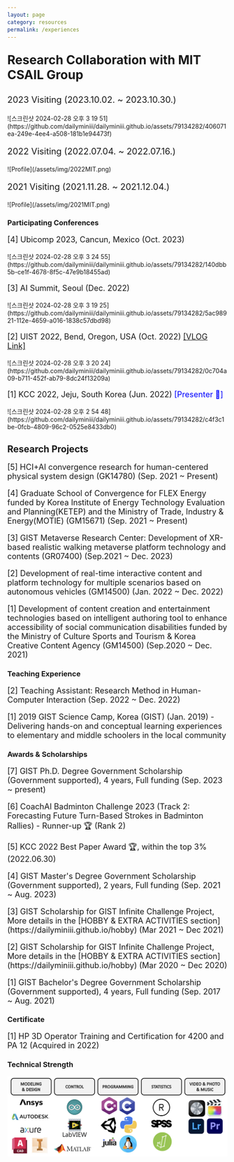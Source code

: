 ```yaml
---
layout: page
category: resources
permalink: /experiences
---
```


<div style="font-size: 28px;"><p> <strong>Research Collaboration with MIT CSAIL Group </strong> </p></div>

<div style="font-size: 20px;"><p> 2023 Visiting (2023.10.02. ~ 2023.10.30.) </p></div>
![스크린샷 2024-02-28 오후 3 19 51](https://github.com/dailyminiii/dailyminiii.github.io/assets/79134282/406071ea-249e-4ee4-a508-181b1e94473f)


<div style="font-size: 20px;"><p> 2022 Visiting (2022.07.04. ~ 2022.07.16.) </p></div>
![Profile](/assets/img/2022MIT.png)

<div style="font-size: 20px;"><p> 2021 Visiting (2021.11.28. ~ 2021.12.04.) </p></div>
![Profile](/assets/img/2021MIT.png)

### Participating Conferences

<div style="font-size: 18px;"><p> [4] Ubicomp 2023, Cancun, Mexico (Oct. 2023)
</p></div>
![스크린샷 2024-02-28 오후 3 24 55](https://github.com/dailyminiii/dailyminiii.github.io/assets/79134282/140dbb5b-ce1f-4678-8f5c-47e9b18455ad)

<div style="font-size: 18px;"><p> [3] AI Summit, Seoul (Dec. 2022)
</p></div>
![스크린샷 2024-02-28 오후 3 19 25](https://github.com/dailyminiii/dailyminiii.github.io/assets/79134282/5ac98921-112e-4659-a016-1838c57dbd98)


<div style="font-size: 18px;"><p> [2] UIST 2022, Bend, Oregon, USA (Oct. 2022) <a href="https://www.youtube.com/watch?v=bdIcpcGbDZI&t=4s">[VLOG Link]</a>
</p></div>
![스크린샷 2024-02-28 오후 3 20 24](https://github.com/dailyminiii/dailyminiii.github.io/assets/79134282/0c704a09-b711-452f-ab79-8dc24f13209a)


<div style="font-size: 18px;"><p> [1] KCC 2022, Jeju, South Korea (Jun. 2022) <span style="color: blue;">[Presenter 📣]</span>
</p></div>
![스크린샷 2024-02-28 오후 2 54 48](https://github.com/dailyminiii/dailyminiii.github.io/assets/79134282/c4f3c1be-0fcb-4809-96c2-0525e8433db0)

## Research Projects

<div style="font-size: 18px;"><p> [5] HCI+AI convergence research for human-centered physical system design (GK14780) (Sep. 2021 ~ Present)
</p></div>

<div style="font-size: 18px;"><p> [4] Graduate School of Convergence for FLEX Energy funded by Korea Institute of Energy Technology Evaluation and Planning(KETEP) and the Ministry of Trade, Industry & Energy(MOTIE) (GM15671) (Sep. 2021 ~ Present)
</p></div>

<div style="font-size: 18px;"><p> [3] GIST Metaverse Research Center: Development of XR-based realistic walking metaverse platform technology and contents (GR07400) (Sep.2021 ~ Dec. 2023) 
</p></div>

<div style="font-size: 18px;"><p> [2] Development of real-time interactive content and platform technology for multiple scenarios based on autonomous vehicles (GM14500) (Jan. 2022 ~ Dec. 2022) 
</p></div>

<div style="font-size: 18px;"><p> [1] Development of content creation and entertainment technologies based on intelligent authoring tool to enhance accessibility of social communication disabilities funded by the Ministry of Culture Sports and Tourism & Korea Creative Content Agency (GM14500) (Sep.2020 ~ Dec. 2021) 
</p></div>

### Teaching Experience 

<div style="font-size: 18px;"><p>[2] Teaching Assistant: Research Method in Human-Computer Interaction (Sep.  2022 ~ Dec. 2022)</p></div>

<div style="font-size: 18px;"><p>[1] 2019 GIST Science Camp, Korea (GIST) (Jan. 2019) - Delivering hands-on and conceptual learning experiences to elementary and middle schoolers in the local community </p></div>

### Awards & Scholarships

<div style="font-size: 18px;"><p>[7] GIST Ph.D. Degree Government Scholarship (Government supported), 4 years, Full funding (Sep. 2023 ~ present)</p></div>

<div style="font-size: 18px;"><p>[6] CoachAI Badminton Challenge 2023 (Track 2: Forecasting Future Turn-Based Strokes in Badminton Rallies) - Runner-up 🏆 (Rank 2)</p></div>

<div style="font-size: 18px;"><p>[5] KCC 2022 Best Paper Award 🏆, within the top 3% (2022.06.30)</p></div>

<div style="font-size: 18px;"><p>[4] GIST Master's Degree Government Scholarship (Government supported), 2 years, Full funding (Sep. 2021 ~ Aug. 2023)</p></div>

<div style="font-size: 18px;"><p>[3] GIST Scholarship for GIST Infinite Challenge Project, More details in the [HOBBY & EXTRA ACTIVITIES section](https://dailyminiii.github.io/hobby) (Mar 2021 ~ Dec 2021)</p></div>

<div style="font-size: 18px;"><p>[2] GIST Scholarship for GIST Infinite Challenge Project, More details in the [HOBBY & EXTRA ACTIVITIES section](https://dailyminiii.github.io/hobby) (Mar 2020 ~ Dec 2020)</p></div>

<div style="font-size: 18px;"><p>[1] GIST Bachelor's Degree Government Scholarship (Government supported), 4 years, Full funding (Sep. 2017 ~ Aug. 2021)</p></div>


### Certificate

<div style="font-size: 18px;"><p>[1] HP 3D Operator Training and Certification for 4200 and PA 12 (Acquired in 2022)</p></div>


### Technical Strength
![Profile](/assets/img/Technic.png)

